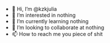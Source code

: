 - 👋 Hi, I’m @kzkjulia
- 👀 I’m interested in nothing
- 🌱 I’m currently learning nothing
- 💞️ I’m looking to collaborate at nothing
- 📫 How to reach me you piece of shit

<!---
kzkjulia/kzkjulia is a ✨ special ✨ repository because its `README.md` (this file) appears on your GitHub profile.
You can click the Preview link to take a look at your changes.
--->
